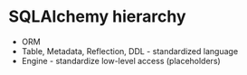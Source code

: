 # SQLAlchemy hierarchy

* ORM
* Table, Metadata, Reflection, DDL - standardized language
* Engine - standardize low-level access (placeholders)


